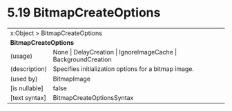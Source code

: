<html dir="LTR" xmlns:mshelp="http://msdn.microsoft.com/mshelp" xmlns:ddue="http://ddue.schemas.microsoft.com/authoring/2003/5" xmlns:xlink="http://www.w3.org/1999/xlink" xmlns:tool="http://www.microsoft.com/tooltip">

<body>
 <input type="hidden" id="userDataCache" class="userDataStyle">
 <input type="hidden" id="hiddenScrollOffset">
 <img id="dropDownImage" style="display:none; height:0; width:0;" src="../local/drpdown.gif">
 <img id="dropDownHoverImage" style="display:none; height:0; width:0;" src="../local/drpdown_orange.gif">
 <img id="collapseImage" style="display:none; height:0; width:0;" src="../local/collapse.gif">
 <img id="expandImage" style="display:none; height:0; width:0;" src="../local/exp.gif">
 <img id="collapseAllImage" style="display:none; height:0; width:0;" src="../local/collall.gif">
 <img id="expandAllImage" style="display:none; height:0; width:0;" src="../local/expall.gif">
 <img id="copyImage" style="display:none; height:0; width:0;" src="../local/copycode.gif">
 <img id="copyHoverImage" style="display:none; height:0; width:0;" src="../local/copycodeHighlight.gif">
 <div id="header"><h1 class="heading">5.19 BitmapCreateOptions</h1></div>

 <div id="mainSection">
 <div id="mainBody">
 <div id="allHistory" class="saveHistory" onsave="saveAll()" onload="loadAll()"></div>
 <p xmlns:wsd="http://wsdev.schemas.microsoft.com/authoring/2008/2" xmlns:msxsl="urn:schemas-microsoft-com:xslt" xmlns:script="urn:script" xmlns:build="urn:build">
 </p>
 <div id="sectionSection0" class="section" name="collapseableSection">
 <content xmlns="http://ddue.schemas.microsoft.com/authoring/2003/5" xmlns:wsd="http://wsdev.schemas.microsoft.com/authoring/2008/2" xmlns:msxsl="urn:schemas-microsoft-com:xslt" xmlns:script="urn:script" xmlns:build="urn:build">
 </content>
 </div>
 <div id="sectionSection1" class="section" name="collapseableSection">
 <content xmlns="http://ddue.schemas.microsoft.com/authoring/2003/5" xmlns:wsd="http://wsdev.schemas.microsoft.com/authoring/2008/2" xmlns:msxsl="urn:schemas-microsoft-com:xslt" xmlns:script="urn:script" xmlns:build="urn:build">
 <table class="ProtocolAuthoredTable" xmlns="">
 <tr><td colspan="2">
<mshelp:link keywords="55aacd72-e114-4aa1-b774-3f7ded5e1f7d" tabindex="0">x:Object</mshelp:link> &gt; <mshelp:link keywords="02845fcd-a2dc-43ca-b8e1-cfa80091d18d" tabindex="0">BitmapCreateOptions</mshelp:link> </td>
 </tr>
 <tr><td colspan="2">
 <b>BitmapCreateOptions</b> </td>
 </tr>
 <tr><td><div class="indent0">(usage)</div></td>
 <td><mshelp:link keywords="7e2e20fa-829c-4783-9238-46c6472f54d6" tabindex="0">None</mshelp:link> | <mshelp:link keywords="7e2e20fa-829c-4783-9238-46c6472f54d6" tabindex="0">DelayCreation</mshelp:link> | <mshelp:link keywords="7e2e20fa-829c-4783-9238-46c6472f54d6" tabindex="0">IgnoreImageCache</mshelp:link> | <mshelp:link keywords="7e2e20fa-829c-4783-9238-46c6472f54d6" tabindex="0">BackgroundCreation</mshelp:link></td>
 </tr>
 <tr><td><div class="indent0">(description)</div></td>
 <td>Specifies initialization options for a bitmap image.</td>
 </tr>
 <tr><td><div class="indent0">(used by)</div></td>
 <td><mshelp:link keywords="9a02cac2-b330-4761-95c1-0a43e16f0659" tabindex="0">BitmapImage</mshelp:link></td>
 </tr>
 <tr><td><div class="indent0">[is nullable]</div></td>
 <td>false</td>
 </tr>
 <tr><td><div class="indent0">[text syntax]</div></td>
 <td><mshelp:link keywords="7e2e20fa-829c-4783-9238-46c6472f54d6" tabindex="0">BitmapCreateOptionsSyntax</mshelp:link></td>
 </tr>
</table>
 </content>
 </div>
 <!--[if gte IE 5]>
 <tool:tip element="languageFilterToolTip" avoidmouse="false"/>
 <![endif]-->
 </div>
 <a name="feedback"></a><span></span>
 </div>
</body></html>
